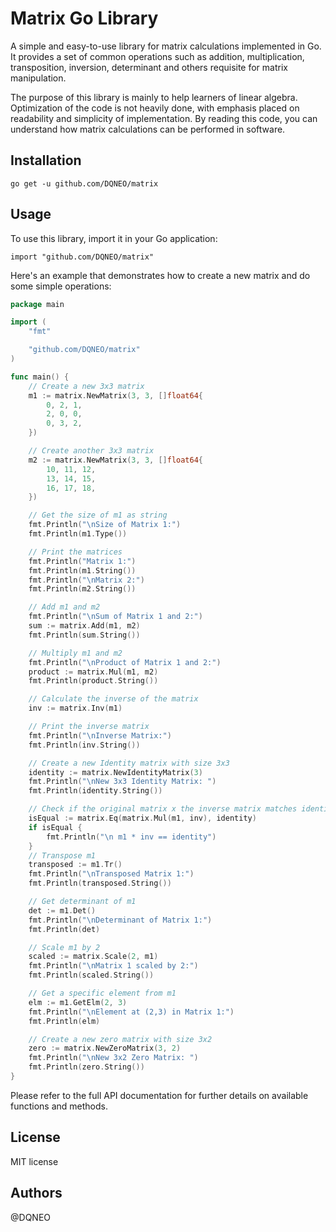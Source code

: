 # Matrix Go Library

A simple and easy-to-use library for matrix calculations implemented in Go.
It provides a set of common operations such as addition, multiplication, transposition, inversion, determinant and others requisite for matrix manipulation.

The purpose of this library is mainly to help learners of linear algebra.
Optimization of the code is not heavily done, with emphasis placed on readability and simplicity of implementation.
By reading this code, you can understand how matrix calculations can be performed in software.


## Installation

```
go get -u github.com/DQNEO/matrix
```

## Usage

To use this library, import it in your Go application:

```
import "github.com/DQNEO/matrix"
```

Here's an example that demonstrates how to create a new matrix and do some simple operations:

```go
package main

import (
	"fmt"

	"github.com/DQNEO/matrix"
)

func main() {
	// Create a new 3x3 matrix
	m1 := matrix.NewMatrix(3, 3, []float64{
		0, 2, 1,
		2, 0, 0,
		0, 3, 2,
	})

	// Create another 3x3 matrix
	m2 := matrix.NewMatrix(3, 3, []float64{
		10, 11, 12,
		13, 14, 15,
		16, 17, 18,
	})

	// Get the size of m1 as string
	fmt.Println("\nSize of Matrix 1:")
	fmt.Println(m1.Type())

	// Print the matrices
	fmt.Println("Matrix 1:")
	fmt.Println(m1.String())
	fmt.Println("\nMatrix 2:")
	fmt.Println(m2.String())

	// Add m1 and m2
	fmt.Println("\nSum of Matrix 1 and 2:")
	sum := matrix.Add(m1, m2)
	fmt.Println(sum.String())

	// Multiply m1 and m2
	fmt.Println("\nProduct of Matrix 1 and 2:")
	product := matrix.Mul(m1, m2)
	fmt.Println(product.String())

	// Calculate the inverse of the matrix
	inv := matrix.Inv(m1)

	// Print the inverse matrix
	fmt.Println("\nInverse Matrix:")
	fmt.Println(inv.String())

	// Create a new Identity matrix with size 3x3
	identity := matrix.NewIdentityMatrix(3)
	fmt.Println("\nNew 3x3 Identity Matrix: ")
	fmt.Println(identity.String())

	// Check if the original matrix x the inverse matrix matches identity matrix
	isEqual := matrix.Eq(matrix.Mul(m1, inv), identity)
	if isEqual {
		fmt.Println("\n m1 * inv == identity")
	}
	// Transpose m1
	transposed := m1.Tr()
	fmt.Println("\nTransposed Matrix 1:")
	fmt.Println(transposed.String())

	// Get determinant of m1
	det := m1.Det()
	fmt.Println("\nDeterminant of Matrix 1:")
	fmt.Println(det)

	// Scale m1 by 2
	scaled := matrix.Scale(2, m1)
	fmt.Println("\nMatrix 1 scaled by 2:")
	fmt.Println(scaled.String())

	// Get a specific element from m1
	elm := m1.GetElm(2, 3)
	fmt.Println("\nElement at (2,3) in Matrix 1:")
	fmt.Println(elm)

	// Create a new zero matrix with size 3x2
	zero := matrix.NewZeroMatrix(3, 2)
	fmt.Println("\nNew 3x2 Zero Matrix: ")
	fmt.Println(zero.String())
}

```
Please refer to the full API documentation for further details on available functions and methods.

## License

MIT license

## Authors

@DQNEO
